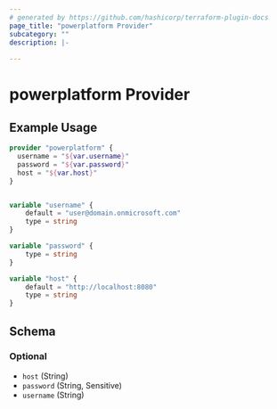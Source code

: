 ```yaml
---
# generated by https://github.com/hashicorp/terraform-plugin-docs
page_title: "powerplatform Provider"
subcategory: ""
description: |-
  
---
```


# powerplatform Provider



## Example Usage

```terraform
provider "powerplatform" {
  username = "${var.username}"
  password = "${var.password}"
  host = "${var.host}"
}


variable "username" {
    default = "user@domain.onmicrosoft.com"
    type = string
}

variable "password" {
    type = string
}

variable "host" {
    default = "http://localhost:8080"
    type = string
}
```

<!-- schema generated by tfplugindocs -->
## Schema

### Optional

- `host` (String)
- `password` (String, Sensitive)
- `username` (String)
